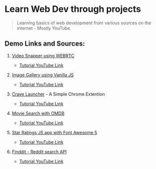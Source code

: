 # Learn Web Dev through projects

> Learning basics of web development from various sources on the internet - Mostly YouTube.

## Demo Links and Sources:
1. [Video Snapper using WEBRTC](https://cdadityang.github.io/webdev-projects/video-snap-webrtc)
    - [Tutorial YouTube Link](https://www.youtube.com/watch?v=6_gLU_OStK0)

2. [Image Gallery using Vanilla JS](https://cdadityang.github.io/webdev-projects/img-gallary-vanilla-js)
    - [Tutorial YouTube Link](https://www.youtube.com/watch?v=afoxd5b0bJo)

3. [Crave Launcher](https://cdadityang.github.io/webdev-projects/crave-launcher-crome/popup.html) - A Simple Chrome Extention
    - [Tutorial YouTube Link](https://www.youtube.com/watch?v=wHZCYi1K664)

4. [Movie Search with OMDB](https://cdadityang.github.io/webdev-projects/movie-search-app)
    - [Tutorial YouTube Link](https://www.youtube.com/watch?v=YsPqjYGauns)

5. [Star Ratings JS app with Font Awesome 5](https://cdadityang.github.io/webdev-projects/star-rating-fa5-js/)
    - [Tutorial YouTube Link](https://www.youtube.com/watch?v=u3rylF3y3og)

6. [Finddit - Reddit search API](https://cdadityang.github.io/webdev-projects/finddit-reddit-search/)
    - [Tutorial YouTube Link](https://www.youtube.com/watch?v=VITzIZB-bXU)